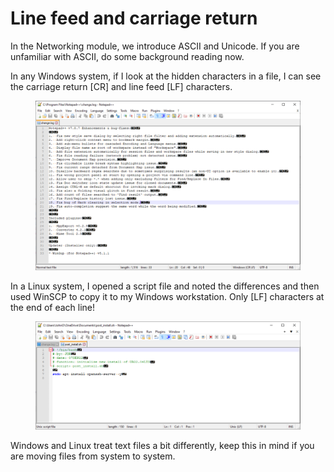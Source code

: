 # Line feed and carriage return

In the Networking module, we introduce ASCII and Unicode. If you are unfamiliar with ASCII, do some background reading now.&#x20;

In any Windows system, if I look at the hidden characters in a file, I can see the carriage return \[CR] and line feed \[LF] characters.

<figure><img src="../../.gitbook/assets/image.png" alt=""><figcaption></figcaption></figure>

In a Linux system, I opened a script file and noted the differences and then used WinSCP to copy it to my Windows workstation. Only \[LF] characters at the end of each line!

<figure><img src="../../.gitbook/assets/image (1).png" alt=""><figcaption></figcaption></figure>

Windows and Linux treat text files a bit differently, keep this in mind if you are moving files from system to system.
